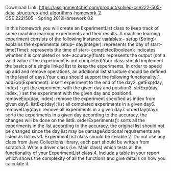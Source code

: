 Download Link: https://assignmentchef.com/product/solved-cse222-505-data-structures-and-algorithms-homework-2
<br>
CSE 222/505 – Spring 2019Homework 02

In this homework you will create an ExperimentList class to keep track of some machine learning experiments and their results. A machine learning experiment consists of the following instance variables:– setup (String): explains the experimental setup– day(integer): represents the day of start– time(Time): represents the time of start– completed(boolean): indicates whether it is completed or not– accuracy(float): represents the output (not a valid value if the experiment is not completed)Your class should implement the basics of a single linked list to keep the experiments. In order to speed up add and remove operations, an additional list structure should be defined in the level of days.Your class should support the following functionality:1. addExp(Experiment): insert experiment to the end of the day2. getExp(day, index) : get the experiment with the given day and position3. setExp(day, index, ) set the experiment with the given day and position4. removeExp(day, index): remove the experiment specified as index from given day5. listExp(day): list all completed experiments in a given day6. removeDay(day): remove all experiments in a given day7. orderDay(day): sorts the experiments in a given day according to the accuracy, the changes will be done on the list8. orderExperiments(): sorts all the experiments in the list according to the accuracy, the original list should not be changed since the day list may be damageAdditional requirements are listed as follows:1. ExperimentList class should be iterable.2. Do not use any class from Java Collections library, each part should be written from scratch.3. Write a driver class (i.e. Main class) which tests all the functionality of your ExperimentList class.4. Include a table in your report which shows the complexity of all the functions and give details on how you calculate it.
